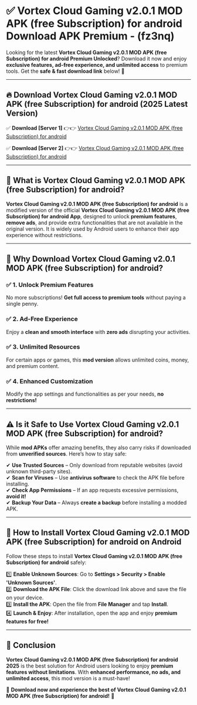 
# ✅ Vortex Cloud Gaming v2.0.1 MOD APK (free Subscription) for android Download APK Premium -  (fz3nq) 

Looking for the latest **Vortex Cloud Gaming v2.0.1 MOD APK (free Subscription) for android Premium Unlocked**? Download it now and enjoy **exclusive features, ad-free experience, and unlimited access** to premium tools. Get the **safe & fast download link** below! 🚀

---

## 🔥 Download Vortex Cloud Gaming v2.0.1 MOD APK (free Subscription) for android (2025 Latest Version)

✅ **Download [Server 1]** 👉👉 [Vortex Cloud Gaming v2.0.1 MOD APK (free Subscription) for android ](https://apkcomod.com?title=Vortex_Cloud_Gaming_v2.0.1_MOD_APK_(free_Subscription)_for_android)  

✅ **Download [Server 2]** 👉👉 [Vortex Cloud Gaming v2.0.1 MOD APK (free Subscription) for android ](https://apkcomod.com?title=Vortex_Cloud_Gaming_v2.0.1_MOD_APK_(free_Subscription)_for_android)  


---

## 📌 What is Vortex Cloud Gaming v2.0.1 MOD APK (free Subscription) for android?

**Vortex Cloud Gaming v2.0.1 MOD APK (free Subscription) for android** is a modified version of the official **Vortex Cloud Gaming v2.0.1 MOD APK (free Subscription) for android App**, designed to unlock **premium features**, **remove ads**, and provide extra functionalities that are not available in the original version. It is widely used by Android users to enhance their app experience without restrictions.

---

## 🌟 Why Download Vortex Cloud Gaming v2.0.1 MOD APK (free Subscription) for android?

### ✅ 1. Unlock Premium Features
No more subscriptions! **Get full access to premium tools** without paying a single penny.

### ✅ 2. Ad-Free Experience
Enjoy a **clean and smooth interface** with **zero ads** disrupting your activities.

### ✅ 3. Unlimited Resources
For certain apps or games, this **mod version** allows unlimited coins, money, and premium content.

### ✅ 4. Enhanced Customization
Modify the app settings and functionalities as per your needs, **no restrictions!**

---

## ⚠️ Is it Safe to Use Vortex Cloud Gaming v2.0.1 MOD APK (free Subscription) for android?

While **mod APKs** offer amazing benefits, they also carry risks if downloaded from **unverified sources**. Here’s how to stay safe:

✔ **Use Trusted Sources** – Only download from reputable websites (avoid unknown third-party sites).  
✔ **Scan for Viruses** – Use **antivirus software** to check the APK file before installing.  
✔ **Check App Permissions** – If an app requests excessive permissions, **avoid it!**  
✔ **Backup Your Data** – Always **create a backup** before installing a modded APK.

---

## 📲 How to Install Vortex Cloud Gaming v2.0.1 MOD APK (free Subscription) for android on Android

Follow these steps to install **Vortex Cloud Gaming v2.0.1 MOD APK (free Subscription) for android** safely:

1️⃣ **Enable Unknown Sources**: Go to **Settings > Security > Enable 'Unknown Sources'**.  
2️⃣ **Download the APK File**: Click the download link above and save the file on your device.  
3️⃣ **Install the APK**: Open the file from **File Manager** and tap **Install**.  
4️⃣ **Launch & Enjoy**: After installation, open the app and enjoy **premium features for free!**

---

## 🚀 Conclusion

**Vortex Cloud Gaming v2.0.1 MOD APK (free Subscription) for android 2025** is the best solution for Android users looking to enjoy **premium features without limitations**. With **enhanced performance, no ads, and unlimited access**, this mod version is a must-have!

🔻 **Download now and experience the best of Vortex Cloud Gaming v2.0.1 MOD APK (free Subscription) for android!** 🔻

